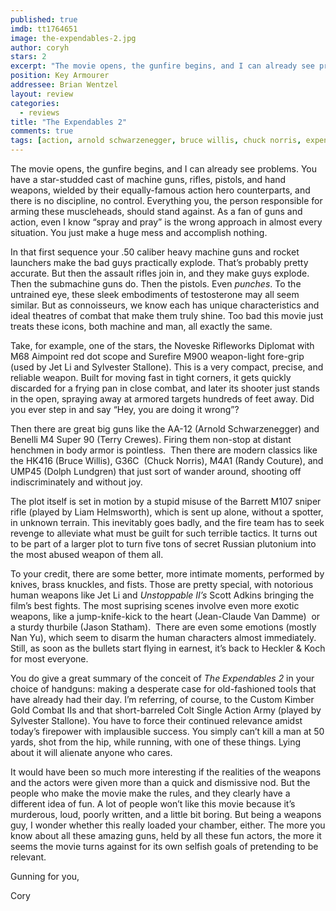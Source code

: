 ```yaml
---
published: true
imdb: tt1764651
image: the-expendables-2.jpg
author: coryh
stars: 2
excerpt: "The movie opens, the gunfire begins, and I can already see problems. You have a star-studded cast of machine guns, rifles, pistols, and hand weapons, wielded by their equally-famous action hero counterparts, and there is no discipline, no control."
position: Key Armourer
addressee: Brian Wentzel
layout: review
categories:
  - reviews
title: "The Expendables 2"
comments: true
tags: [action, arnold schwarzenegger, bruce willis, chuck norris, expendables, Jason Statham, Letters, sylvester stallone]
---
```

<p>The movie opens, the gunfire begins, and I can already see problems. You have a star-studded cast of machine guns, rifles, pistols, and hand weapons, wielded by their equally-famous action hero counterparts, and there is no discipline, no control. Everything you, the person responsible for arming these muscleheads, should stand against. As a fan of guns and action, even I know &ldquo;spray and pray&rdquo; is the wrong approach in almost every situation. You just make a huge mess and accomplish nothing.</p>
<p>In that first sequence your .50 caliber heavy machine guns and rocket launchers make the bad guys practically explode. That&rsquo;s probably pretty accurate. But then the assault rifles join in, and they make guys explode. Then the submachine guns do. Then the pistols. Even <em>punches</em>. To the untrained eye, these sleek embodiments of testosterone may all seem similar. But as connoisseurs, we know each has unique characteristics and ideal theatres of combat that make them truly shine. Too bad this movie just treats these icons, both machine and man, all exactly the same.</p>
<p>Take, for example, one of the stars, the Noveske Rifleworks Diplomat with M68 Aimpoint red dot scope and Surefire M900 weapon-light fore-grip (used by Jet Li and Sylvester Stallone). This is a very compact, precise, and reliable weapon. Built for moving fast in tight corners, it gets quickly discarded for a frying pan in close combat, and later its shooter just stands in the open, spraying away at armored targets hundreds of feet away. Did you ever step in and say &ldquo;Hey, you are doing it wrong&rdquo;?</p>
<p>Then there are great big guns like the AA-12 (Arnold Schwarzenegger) and Benelli M4 Super 90 (Terry Crewes). Firing them non-stop at distant henchmen in body armor is pointless. &nbsp;Then there are modern classics like the HK416 (Bruce Willis), G36C&nbsp; (Chuck Norris), M4A1 (Randy Couture), and UMP45 (Dolph Lundgren) that just sort of wander around, shooting off indiscriminately and without joy.</p>
<p>The plot itself is set in motion by a stupid misuse of the Barrett M107 sniper rifle (played by Liam Helmsworth), which is sent up alone, without a spotter, in unknown terrain. This inevitably goes badly, and the fire team has to seek revenge to alleviate what must be guilt for such terrible tactics. It turns out to be part of a larger plot to turn five tons of secret Russian plutonium into the most abused weapon of them all.</p>
<p>To your credit, there are some better, more intimate moments, performed by knives, brass knuckles, and fists. Those are pretty special, with notorious human weapons like Jet Li and <em>Unstoppable II&rsquo;s </em>Scott Adkins bringing the film&rsquo;s best fights. The most suprising scenes involve even more exotic weapons, like a jump-knife-kick to the heart (Jean-Claude Van Damme) &nbsp;or a sturdy thurbile (Jason Statham).&nbsp; There are even some emotions (mostly Nan Yu), which seem to disarm the human characters almost immediately. Still, as soon as the bullets start flying in earnest, it&rsquo;s back to Heckler &amp; Koch for most everyone.</p>
<p>You do give a great summary of the conceit of <em>The Expendables 2</em> in your choice of handguns: making a desperate case for old-fashioned tools that have already had their day. I&rsquo;m referring, of course, to the Custom Kimber Gold Combat IIs and that short-barreled Colt Single Action Army (played by Sylvester Stallone). You have to force their continued relevance amidst today&rsquo;s firepower with implausible success. You simply can&rsquo;t kill a man at 50 yards, shot from the hip, while running, with one of these things. Lying about it will alienate anyone who cares.</p>
<p>It would have been so much more interesting if the realities of the weapons and the actors were given more than a quick and dismissive nod. But the people who make the movie make the rules, and they clearly have a different idea of fun. A lot of people won&rsquo;t like this movie because it&rsquo;s murderous, loud, poorly written, and a little bit boring. But being a weapons guy, I wonder whether this really loaded your chamber, either. The more you know about all these amazing guns, held by all these fun actors, the more it seems the movie turns against for its own selfish goals of pretending to be relevant.</p>
<p>Gunning for you,</p>
<p>Cory</p>
